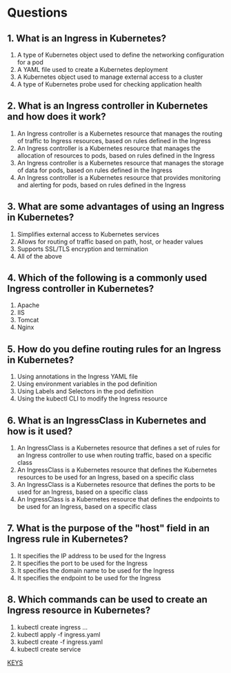 # Questions

## 1. What is an Ingress in Kubernetes?
1) A type of Kubernetes object used to define the networking configuration for a pod
2) A YAML file used to create a Kubernetes deployment
3) A Kubernetes object used to manage external access to a cluster
4) A type of Kubernetes probe used for checking application health

## 2. What is an Ingress controller in Kubernetes and how does it work?
1) An Ingress controller is a Kubernetes resource that manages the routing of traffic to Ingress resources, based on rules defined in the Ingress
2) An Ingress controller is a Kubernetes resource that manages the allocation of resources to pods, based on rules defined in the Ingress
3) An Ingress controller is a Kubernetes resource that manages the storage of data for pods, based on rules defined in the Ingress
4) An Ingress controller is a Kubernetes resource that provides monitoring and alerting for pods, based on rules defined in the Ingress

## 3. What are some advantages of using an Ingress in Kubernetes?
1) Simplifies external access to Kubernetes services
2) Allows for routing of traffic based on path, host, or header values
3) Supports SSL/TLS encryption and termination
4) All of the above

## 4. Which of the following is a commonly used Ingress controller in Kubernetes?
1) Apache
2) IIS
3) Tomcat
4) Nginx

## 5. How do you define routing rules for an Ingress in Kubernetes?
1) Using annotations in the Ingress YAML file
2) Using environment variables in the pod definition
3) Using Labels and Selectors in the pod definition
4) Using the kubectl CLI to modify the Ingress resource

## 6. What is an IngressClass in Kubernetes and how is it used?
1) An IngressClass is a Kubernetes resource that defines a set of rules for an Ingress controller to use when routing traffic, based on a specific class
2) An IngressClass is a Kubernetes resource that defines the Kubernetes resources to be used for an Ingress, based on a specific class
3) An IngressClass is a Kubernetes resource that defines the ports to be used for an Ingress, based on a specific class
4) An IngressClass is a Kubernetes resource that defines the endpoints to be used for an Ingress, based on a specific class

## 7. What is the purpose of the "host" field in an Ingress rule in Kubernetes?
1) It specifies the IP address to be used for the Ingress
2) It specifies the port to be used for the Ingress
3) It specifies the domain name to be used for the Ingress
4) It specifies the endpoint to be used for the Ingress

## 8. Which commands can be used to create an Ingress resource in Kubernetes?
1) kubectl create ingress ...
2) kubectl apply -f ingress.yaml
3) kubectl create -f ingress.yaml
4) kubectl create service

[KEYS](https://epam.sharepoint.com/:x:/r/sites/EPAMJavaEducation-Coordinators/Shared%20Documents/Coordinators/Kubernetes%20quiz.xlsx?d=wf6d5c4cdf8f04b4ca6db5b4fb4353fcc&csf=1&web=1&e=FawKQd)